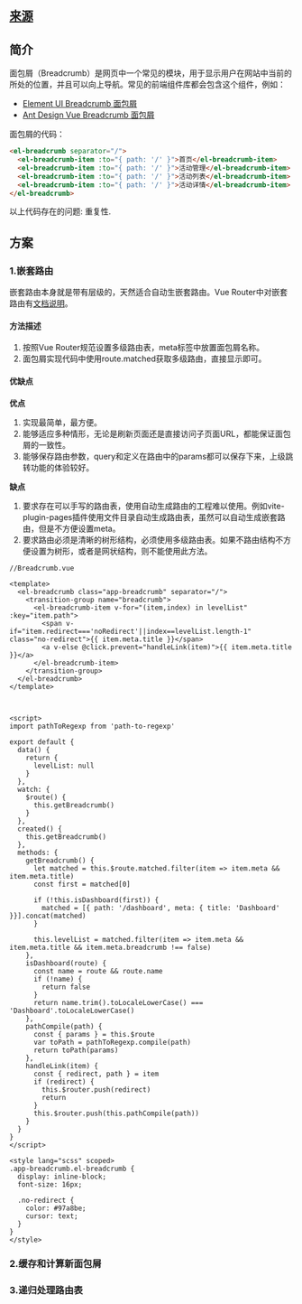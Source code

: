 ## [来源](https://jzplp.github.io/2022/vue-breadcrumb.html)

## 简介
面包屑（Breadcrumb）是网页中一个常见的模块，用于显示用户在网站中当前的所处的位置，并且可以向上导航。常见的前端组件库都会包含这个组件，例如：

- [Element UI Breadcrumb 面包屑](https://element.eleme.cn/#/zh-CN/component/breadcrumb)
- [Ant Design Vue Breadcrumb 面包屑](https://www.antdv.com/components/breadcrumb-cn)

面包屑的代码：

```html
<el-breadcrumb separator="/">
  <el-breadcrumb-item :to="{ path: '/' }">首页</el-breadcrumb-item>
  <el-breadcrumb-item :to="{ path: '/' }">活动管理</el-breadcrumb-item>
  <el-breadcrumb-item :to="{ path: '/' }">活动列表</el-breadcrumb-item>
  <el-breadcrumb-item :to="{ path: '/' }">活动详情</el-breadcrumb-item>
</el-breadcrumb>
```

以上代码存在的问题: 重复性.

## 方案
### 1.嵌套路由
嵌套路由本身就是带有层级的，天然适合自动生嵌套路由。Vue Router中对嵌套路由有[文档说明](https://router.vuejs.org/zh/guide/essentials/nested-routes.html)。
#### 方法描述
1. 按照Vue Router规范设置多级路由表，meta标签中放置面包屑名称。
2. 面包屑实现代码中使用route.matched获取多级路由，直接显示即可。

#### 优缺点
**优点**
1. 实现最简单，最方便。
2. 能够适应多种情形，无论是刷新页面还是直接访问子页面URL，都能保证面包屑的一致性。
3. 能够保存路由参数，query和定义在路由中的params都可以保存下来，上级跳转功能的体验较好。

**缺点**
1. 要求存在可以手写的路由表，使用自动生成路由的工程难以使用。例如vite-plugin-pages插件使用文件目录自动生成路由表，虽然可以自动生成嵌套路由，但是不方便设置meta。
2. 要求路由必须是清晰的树形结构，必须使用多级路由表。如果不路由结构不方便设置为树形，或者是网状结构，则不能使用此方法。

```vue
//Breadcrumb.vue

<template>
  <el-breadcrumb class="app-breadcrumb" separator="/">
    <transition-group name="breadcrumb">
      <el-breadcrumb-item v-for="(item,index) in levelList" :key="item.path">
        <span v-if="item.redirect==='noRedirect'||index==levelList.length-1" class="no-redirect">{{ item.meta.title }}</span>
        <a v-else @click.prevent="handleLink(item)">{{ item.meta.title }}</a>
      </el-breadcrumb-item>
    </transition-group>
  </el-breadcrumb>
</template>



<script>
import pathToRegexp from 'path-to-regexp'

export default {
  data() {
    return {
      levelList: null
    }
  },
  watch: {
    $route() {
      this.getBreadcrumb()
    }
  },
  created() {
    this.getBreadcrumb()
  },
  methods: {
    getBreadcrumb() {
      let matched = this.$route.matched.filter(item => item.meta && item.meta.title)
      const first = matched[0]

      if (!this.isDashboard(first)) {
        matched = [{ path: '/dashboard', meta: { title: 'Dashboard' }}].concat(matched)
      }

      this.levelList = matched.filter(item => item.meta && item.meta.title && item.meta.breadcrumb !== false)
    },
    isDashboard(route) {
      const name = route && route.name
      if (!name) {
        return false
      }
      return name.trim().toLocaleLowerCase() === 'Dashboard'.toLocaleLowerCase()
    },
    pathCompile(path) {
      const { params } = this.$route
      var toPath = pathToRegexp.compile(path)
      return toPath(params)
    },
    handleLink(item) {
      const { redirect, path } = item
      if (redirect) {
        this.$router.push(redirect)
        return
      }
      this.$router.push(this.pathCompile(path))
    }
  }
}
</script>

<style lang="scss" scoped>
.app-breadcrumb.el-breadcrumb {
  display: inline-block;
  font-size: 16px;

  .no-redirect {
    color: #97a8be;
    cursor: text;
  }
}
</style>
```

### 2.缓存和计算新面包屑


### 3.递归处理路由表

